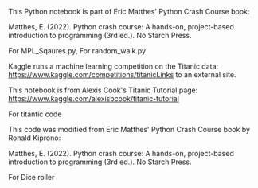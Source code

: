 This Python notebook is part of Eric Matthes' Python Crash Course book:

Matthes, E. (2022). Python crash course: A hands-on, project-based introduction to programming (3rd ed.). No Starch Press.


For MPL_Sqaures.py, For random_walk.py


Kaggle runs a machine learning competition on the Titanic data: https://www.kaggle.com/competitions/titanicLinks to an external site.

This notebook is from Alexis Cook's Titanic Tutorial page: https://www.kaggle.com/alexisbcook/titanic-tutorial

For titantic code




This code was modified from Eric Matthes' Python Crash Course book by Ronald Kiprono:

Matthes, E. (2022). Python crash course: A hands-on, project-based introduction to programming (3rd ed.). No Starch Press.

For Dice roller
